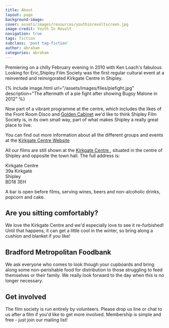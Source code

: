```yaml
---
title: About
layout: page
background-image: 
cover: assets/images/resources/youthinrevoltscreen.jpg
image-credit: Youth In Revolt
navigation: true
tags: fiction
subclass: 'post tag-fiction'
author: abraham
categories: abraham
---
```

Premiering on a chilly February evening in 2010 with Ken Loach's fabulous Looking for Eric,Shipley Film Society was the first regular cultural event at a reinvented and reinvigorated Kirkgate Centre in Shipley.

{% include image.html url="/assets/images/files/piefight.jpg" description="The aftermath of a pie fight after showing Bugsy Malone in 2012" %}

Now part of a vibrant programme at the centre, which includes the likes of the Front Room Disco and [Golden Cabinet](https://www.facebook.com/goldencabinetuk) we'd like to think Shipley Film Society is, in its own small way, part of what makes Shipley a really great place to live.

You can find out more information about all the different groups and events at the [Kirkgate Centre Website](http://www.kirkgatecentre.org.uk)
        
All our films are still shown at the [Kirkgate Centre ](http://www.kirkgatecentre.org.uk), situated in the centre of Shipley and opposite the town hall. The full address is:

Kirkgate Centre  
39a Kirkgate  
Shipley  
BD18 3EH  

A bar is open before films, serving wines, beers and non-alcoholic drinks, popcorn and cake.

## Are you sitting comfortably?

We love the Kirkgate Centre and we'd especially love to see it re-furbished! Until that happens, it can get a little cool in the winter, so bring along a cushion and blanket if you like!

## Bradford Metropolitan Foodbank

We ask everyone who comes to look though your cupboards and bring along some non-perishable food for distribution to those struggling to feed themselves or their family. We really look forward to the day when this is no longer necessary.

## Get involved

The film society is run entirely by volunteers. Please drop us line or chat to us after a film if you'd like to get more involved. Membership is simple and free - just join our mailing list!
